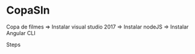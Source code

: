# CopaSln
Copa de filmes 
=> Instalar visual studio 2017
=> Instalar nodeJS
=> Instalar Angular CLI

Steps
